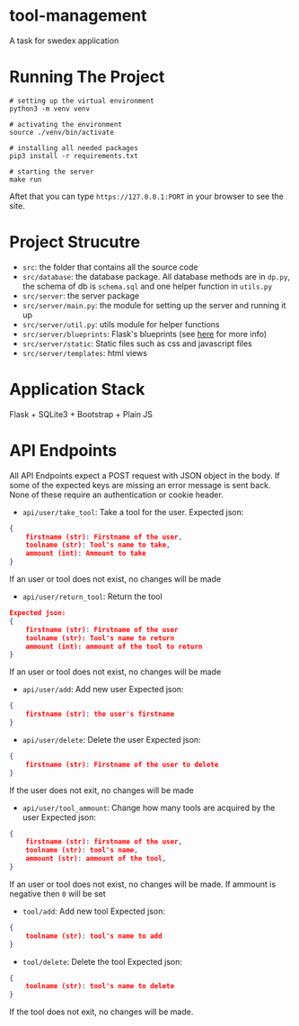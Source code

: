# tool-management
A task for swedex application

# Running The Project
```console
# setting up the virtual environment
python3 -m venv venv

# activating the environment
source ./venv/bin/activate

# installing all needed packages
pip3 install -r requirements.txt

# starting the server
make run
```
Aftet that you can type `https://127.0.0.1:PORT` in your browser to see the site.

# Project Strucutre
+ `src`: the folder that contains all the source code
+ `src/database`: the database package. All database methods are in `dp.py`, the schema of db is `schema.sql` and one helper function in `utils.py`
+ `src/server`: the server package
+ `src/server/main.py`: the module for setting up the server and running it up
+ `src/server/util.py`: utils module for helper functions
+ `src/server/blueprints`: Flask's blueprints (see [here](https://flask.palletsprojects.com/en/2.3.x/blueprints/) for more info)
+ `src/server/static`: Static files such as css and javascript files
+ `src/server/templates`: html views

# Application Stack
Flask + SQLite3 + Bootstrap + Plain JS

# API Endpoints
All API Endpoints expect a POST request with JSON object in the body. If some of the expected keys are missing an error message is sent back. None of these require an authentication or cookie header.

+ `api/user/take_tool`: Take a tool for the user. 
Expected json:
```json
{
    firstname (str): Firstname of the user,
    toolname (str): Tool's name to take,
    ammount (int): Ammount to take
}
```
If an user or tool does not exist, no changes will be made

+ `api/user/return_tool`: Return the tool
```json
Expected json:
{
    firstname (str): Firstname of the user
    toolname (str): Tool's name to return
    ammount (int): ammount of the tool to return
}
```
If an user or tool does not exist, no changes will be made

+ `api/user/add`: Add new user
Expected json:
```json
{
    firstname (str): the user's firstname
}
```

+ `api/user/delete`: Delete the user
Expected json:
```json
{
    firstname (str): Firstname of the user to delete
}
```
If the user does not exit, no changes will be made

+ `api/user/tool_ammount`: Change how many tools are acquired by the user
Expected json:
```json
{
    firstname (str): firstname of the user,
    toolname (str): tool's name,
    ammount (str): ammount of the tool,
}
```
If an user or tool does not exist, no changes will be made. If ammount is negative then `0` will be set

+ `tool/add`: Add new tool
Expected json:
```json
{
    toolname (str): tool's name to add
}
```

+ `tool/delete`: Delete the tool
Expected json:
```json
{
    toolname (str): tool's name to delete
}
```
If the tool does not exit, no changes will be made.